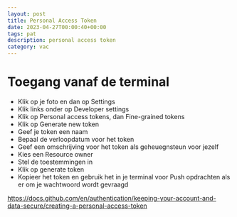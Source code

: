 ```yaml
---
layout: post
title: Personal Access Token
date: 2023-04-27T00:00:40+00:00
tags: pat
description: personal access token
category: vac
---
```

# Toegang vanaf de terminal

- Klik op je foto en dan op Settings
- Klik links onder op Developer settings
- Klik op Personal access tokens, dan Fine-grained tokens
- Klik op Generate new token
- Geef je token een naam
- Bepaal de verloopdatum voor het token
- Geef een omschrijving voor het token als geheuegnsteun voor jezelf
- Kies een Resource owner
- Stel de toestemmingen in
- Klik op generate token
- Kopieer het token en gebruik het in je terminal voor Push opdrachten als er om je wachtwoord wordt gevraagd

https://docs.github.com/en/authentication/keeping-your-account-and-data-secure/creating-a-personal-access-token






